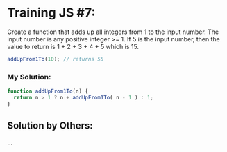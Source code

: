 # Training JS #7:

Create a function that adds up all integers from 1 to the input number. The input number is any positive integer >= 1. If 5 is the input number, then the value to return is 1 + 2 + 3 + 4 + 5 which is 15.

```js
addUpFrom1To(10); // returns 55
```

### My Solution:

```js
function addUpFrom1To(n) {
  return n > 1 ? n + addUpFrom1To( n - 1 ) : 1;
}
```

## Solution by Others:

...
